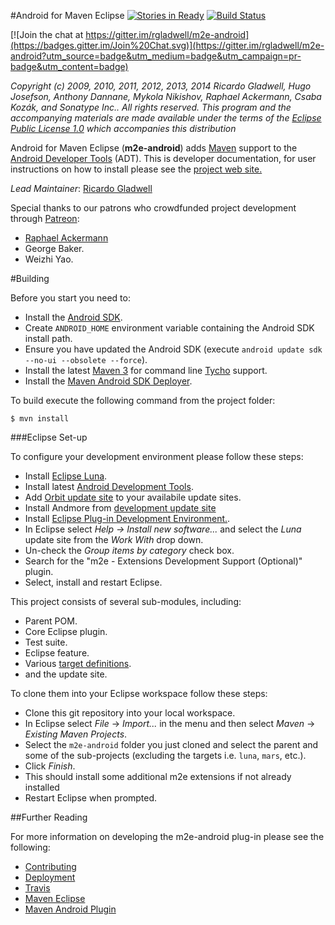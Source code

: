 #Android for Maven Eclipse [![Stories in Ready](http://badge.waffle.io/rgladwell/m2e-android.png)](http://waffle.io/rgladwell/m2e-android) [![Build Status](https://travis-ci.org/rgladwell/m2e-android.svg?branch=master)](https://travis-ci.org/rgladwell/m2e-android)

[![Join the chat at https://gitter.im/rgladwell/m2e-android](https://badges.gitter.im/Join%20Chat.svg)](https://gitter.im/rgladwell/m2e-android?utm_source=badge&utm_medium=badge&utm_campaign=pr-badge&utm_content=badge)

_Copyright (c) 2009, 2010, 2011, 2012, 2013, 2014 Ricardo Gladwell, Hugo Josefson, Anthony Dannane, Mykola Nikishov, Raphael Ackermann, Csaba Kozák, and Sonatype Inc.. All rights reserved. This program and the accompanying materials are made available under the terms of the [Eclipse Public License 1.0](http://www.eclipse.org/legal) which accompanies this distribution_

Android for Maven Eclipse (**m2e-android**) adds [Maven](http://maven.apache.org/) support to the [Android Developer Tools](http://developer.android.com/tools/sdk/eclipse-adt.html) (ADT). This is developer documentation, for user instructions on how to install please see the [project web site.](http://rgladwell.github.com/m2e-android/)

*Lead Maintainer*: [Ricardo Gladwell](http://gladwell.me)

Special thanks to our patrons who crowdfunded project development through [Patreon](http://www.patreon.com/rgladwell):

 * [Raphael Ackermann](https://twitter.com/acraphae)
 * George Baker.
 * Weizhi Yao.

#Building

Before you start you need to:

 * Install the [Android SDK](http://developer.android.com/sdk/index.html).
 * Create `ANDROID_HOME` environment variable containing the Android SDK install path. 
 * Ensure you have updated the Android SDK (execute `android update sdk --no-ui --obsolete --force`).
 * Install the latest [Maven 3](http://maven.apache.org/download.html) for command line [Tycho](http://tycho.sonatype.org/) support.
 * Install the [Maven Android SDK Deployer](https://github.com/mosabua/maven-android-sdk-deployer).

To build execute the following command from the project folder:

```
$ mvn install
```
 
###Eclipse Set-up

To configure your development environment please follow these steps:

 * Install [Eclipse Luna](http://eclipse.org/downloads).
 * Install latest [Android Development Tools](http://developer.android.com/sdk/installing/installing-adt.html).
 * Add [Orbit update site](http://download.eclipse.org/tools/orbit/downloads/drops/R20150124073747/repository/) to your availabile update sites.
 * Install Andmore from [development update site](http://download.eclipse.org/andmore/milestone/0.5-M1)
 * Install [Eclipse Plug-in Development Environment.](http://www.eclipse.org/pde/).
 * In Eclipse select _Help -> Install new software..._ and select the _Luna_ update site from the _Work With_ drop down.
 * Un-check the _Group items by category_ check box.
 * Search for the "m2e - Extensions Development Support (Optional)" plugin.
 * Select, install and restart Eclipse.

This project consists of several sub-modules, including:

 * Parent POM.
 * Core Eclipse plugin.
 * Test suite.
 * Eclipse feature.
 * Various [target definitions](https://wiki.eclipse.org/PDE/Target_Definitions).
 * and the update site.

To clone them into your Eclipse workspace follow these steps: 

 * Clone this git repository into your local workspace.
 * In Eclipse select _File_ -> _Import..._ in the menu and then select _Maven_ -> _Existing Maven Projects_.
 * Select the `m2e-android` folder you just cloned and select the parent and some of the sub-projects (excluding the targets i.e. `luna`, `mars`, etc.).
 * Click _Finish_.
 * This should install some additional m2e extensions if not already installed
 * Restart Eclipse when prompted.

##Further Reading

For more information on developing the m2e-android plug-in please see the following:

* [Contributing](https://github.com/rgladwell/m2e-android/blob/master/CONTRIBUTING.md)
* [Deployment](https://github.com/rgladwell/m2e-android/wiki/Deploying)
* [Travis](https://github.com/rgladwell/m2e-android/wiki/Travis)
* [Maven Eclipse](https://www.eclipse.org/m2e/)
* [Maven Android Plugin](http://simpligility.github.io/android-maven-plugin)
